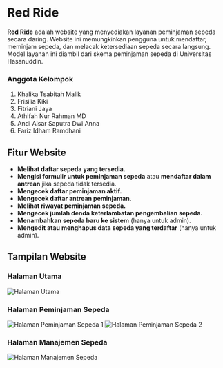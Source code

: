 # Red Ride
**Red Ride** adalah website yang menyediakan layanan peminjaman sepeda secara daring.
Website ini memungkinkan pengguna untuk mendaftar, meminjam sepeda, dan melacak ketersediaan sepeda secara langsung.
Model layanan ini diambil dari skema peminjaman sepeda di Universitas Hasanuddin.

### Anggota Kelompok
1. Khalika Tsabitah Malik 
2. Frisilia Kiki 
3. Fitriani Jaya
4. Athifah Nur Rahman MD
5. Andi Aisar Saputra Dwi Anna
6. Fariz Idham Ramdhani

## Fitur Website
- **Melihat daftar sepeda yang tersedia.**
- **Mengisi formulir untuk peminjaman sepeda** atau **mendaftar dalam antrean** jika sepeda tidak tersedia.
- **Mengecek daftar peminjaman aktif.**
- **Mengecek daftar antrean peminjaman.**
- **Melihat riwayat peminjaman sepeda.**
- **Mengecek jumlah denda keterlambatan pengembalian sepeda.**
- **Menambahkan sepeda baru ke sistem** (hanya untuk admin).
- **Mengedit atau menghapus data sepeda yang terdaftar** (hanya untuk admin).

## Tampilan Website
### Halaman Utama
![Halaman Utama](https://github.com/user-attachments/assets/c0d5b69d-0ff4-44ce-9756-7a8063150605)

### Halaman Peminjaman Sepeda
![Halaman Peminjaman Sepeda 1](https://github.com/user-attachments/assets/12a231ad-1db0-44b4-b008-cd1a5a34edef)
![Halaman Peminjaman Sepeda 2](https://github.com/user-attachments/assets/3ba95a9a-e06b-4f3a-8d51-438f51ce5df1)

### Halaman Manajemen Sepeda
![Halaman Manajemen Sepeda](https://github.com/user-attachments/assets/88e2e8b2-e77c-40dd-af76-e5ec425484f4)





